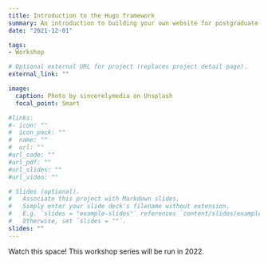 ```yaml
---
title: Introduction to the Hugo framework
summary: An introduction to building your own website for postgraduate students.
date: "2021-12-01"

tags:
- Workshop

# Optional external URL for project (replaces project detail page).
external_link: ""

image:
  caption: Photo by sincerelymedia on Unsplash
  focal_point: Smart

#links:
#- icon: ""
#  icon_pack: ""
#  name: ""
#  url: ""
#url_code: ""
#url_pdf: ""
#url_slides: ""
#url_video: ""

# Slides (optional).
#   Associate this project with Markdown slides.
#   Simply enter your slide deck's filename without extension.
#   E.g. `slides = "example-slides"` references `content/slides/example-slides.md`.
#   Otherwise, set `slides = ""`.
slides: ""
---
```


Watch this space! This workshop series will be run in 2022.